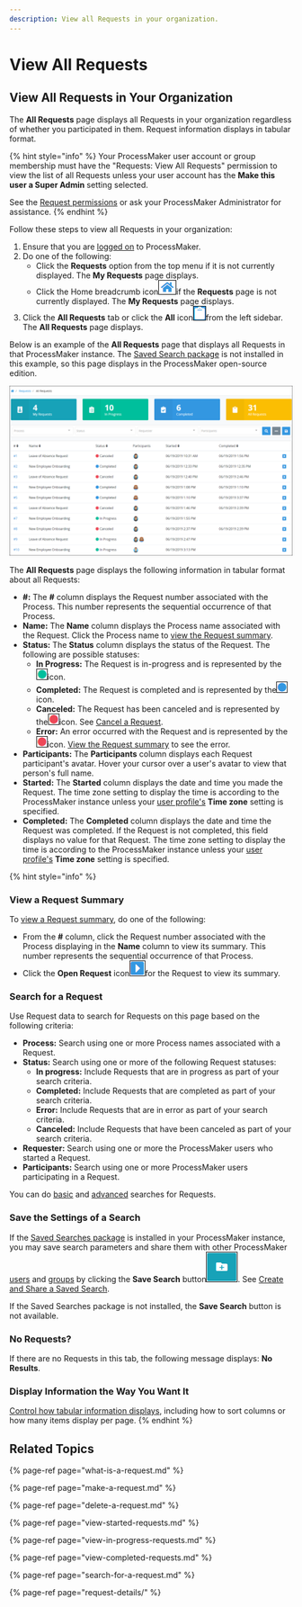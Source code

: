 ```yaml
---
description: View all Requests in your organization.
---
```


# View All Requests

## View All Requests in Your Organization

The **All Requests** page displays all Requests in your organization regardless of whether you participated in them. Request information displays in tabular format.

{% hint style="info" %}
Your ProcessMaker user account or group membership must have the "Requests: View All Requests" permission to view the list of all Requests unless your user account has the **Make this user a Super Admin** setting selected.

See the [Request permissions](../../processmaker-administration/permission-descriptions-for-users-and-groups.md#requests) or ask your ProcessMaker Administrator for assistance.
{% endhint %}

Follow these steps to view all Requests in your organization:

1. Ensure that you are [logged on](../log-in.md#log-on) to ProcessMaker.
2. Do one of the following:
   * Click the **Requests** option from the top menu if it is not currently displayed. The **My Requests** page displays.
   * Click the Home breadcrumb icon![](../../.gitbook/assets/home-breadcrumb-icon.png)if the **Requests** page is not currently displayed. The **My Requests** page displays.
3. Click the **All Requests** tab or click the **All** icon![](../../.gitbook/assets/all-icon-request.png)from the left sidebar. The **All Requests** page displays.

Below is an example of the **All Requests** page that displays all Requests in that ProcessMaker instance. The [Saved Search package](../../package-development-distribution/package-a-connector/saved-searches-package.md) is not installed in this example, so this page displays in the ProcessMaker open-source edition.

![&quot;All Requests&quot; page displays all Requests in your organization](../../.gitbook/assets/all-requests-request.png)

The **All Requests** page displays the following information in tabular format about all Requests:

* **\#:** The **\#** column displays the Request number associated with the Process. This number represents the sequential occurrence of that Process.
* **Name:** The **Name** column displays the Process name associated with the Request. Click the Process name to [view the Request summary](request-details/).
* **Status:** The **Status** column displays the status of the Request. The following are possible statuses:
  * **In Progress:** The Request is in-progress and is represented by the![](../../.gitbook/assets/in-progress-status-icon-requests.png)icon.
  * **Completed:** The Request is completed and is represented by the![](../../.gitbook/assets/completed-status-icon-requests.png)icon.
  * **Canceled:** The Request has been canceled and is represented by the![](../../.gitbook/assets/error-status-icon-requests.png)icon. See [Cancel a Request](delete-a-request.md).
  * **Error:** An error occurred with the Request and is represented by the![](../../.gitbook/assets/error-status-icon-requests.png)icon. [View the Request summary](request-details/#error-information-for-a-request) to see the error.
* **Participants:** The **Participants** column displays each Request participant's avatar. Hover your cursor over a user's avatar to view that person's full name.
* **Started:** The **Started** column displays the date and time you made the Request. The time zone setting to display the time is according to the ProcessMaker instance unless your [user profile's](../profile-settings.md#change-your-profile-settings) **Time zone** setting is specified.
* **Completed:** The **Completed** column displays the date and time the Request was completed. If the Request is not completed, this field displays no value for that Request. The time zone setting to display the time is according to the ProcessMaker instance unless your [user profile's](../profile-settings.md#change-your-profile-settings) **Time zone** setting is specified.

{% hint style="info" %}
### View a Request Summary

To [view a Request summary](request-details/), do one of the following:

* From the **\#** column, click the Request number associated with the Process displaying in the **Name** column to view its summary. This number represents the sequential occurrence of that Process.
* Click the **Open Request** icon![](../../.gitbook/assets/open-request-icon-requests.png)for the Request to view its summary.

### Search for a Request

Use Request data to search for Requests on this page based on the following criteria:

* **Process:** Search using one or more Process names associated with a Request.
* **Status:** Search using one or more of the following Request statuses:
  * **In progress:** Include Requests that are in progress as part of your search criteria.
  * **Completed:** Include Requests that are completed as part of your search criteria.
  * **Error:** Include Requests that are in error as part of your search criteria.
  * **Canceled:** Include Requests that have been canceled as part of your search criteria.
* **Requester:** Search using one or more the ProcessMaker users who started a Request.
* **Participants:** Search using one or more ProcessMaker users participating in a Request.

You can do [basic](search-for-a-request.md#do-a-basic-search-for-a-request) and [advanced](search-for-a-request.md#do-an-advanced-search-for-a-request) searches for Requests.

### Save the Settings of a Search

If the [Saved Searches package](../../package-development-distribution/package-a-connector/saved-searches-package.md) is installed in your ProcessMaker instance, you may save search parameters and share them with other ProcessMaker [users](../../processmaker-administration/add-users/what-is-a-user.md) and [groups](../../processmaker-administration/assign-groups-to-users/what-is-a-group.md) by clicking the **Save Search** button![](../../.gitbook/assets/save-search-button-requests-tasks.png). See [Create and Share a Saved Search](../save-and-share-request-and-task-related-searches/create-and-share-a-saved-search.md).

If the Saved Searches package is not installed, the **Save Search** button is not available.

### No Requests?

If there are no Requests in this tab, the following message displays: **No Results**.

### Display Information the Way You Want It

[Control how tabular information displays](../control-how-requests-display-in-a-tab.md), including how to sort columns or how many items display per page.
{% endhint %}

## Related Topics

{% page-ref page="what-is-a-request.md" %}

{% page-ref page="make-a-request.md" %}

{% page-ref page="delete-a-request.md" %}

{% page-ref page="view-started-requests.md" %}

{% page-ref page="view-in-progress-requests.md" %}

{% page-ref page="view-completed-requests.md" %}

{% page-ref page="search-for-a-request.md" %}

{% page-ref page="request-details/" %}

